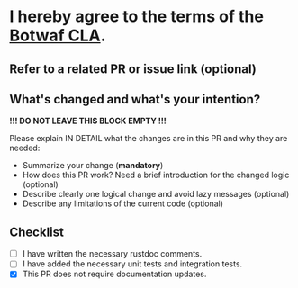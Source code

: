 # I hereby agree to the terms of the [Botwaf CLA](https://github.com/wl4g/botwaf/.github/blob/master/CLA.md).

## Refer to a related PR or issue link (optional)

## What's changed and what's your intention?

__!!! DO NOT LEAVE THIS BLOCK EMPTY !!!__

Please explain IN DETAIL what the changes are in this PR and why they are needed:

- Summarize your change (**mandatory**)
- How does this PR work? Need a brief introduction for the changed logic (optional)
- Describe clearly one logical change and avoid lazy messages (optional)
- Describe any limitations of the current code (optional)

## Checklist

- [ ]  I have written the necessary rustdoc comments.
- [ ]  I have added the necessary unit tests and integration tests.
- [x]  This PR does not require documentation updates.
